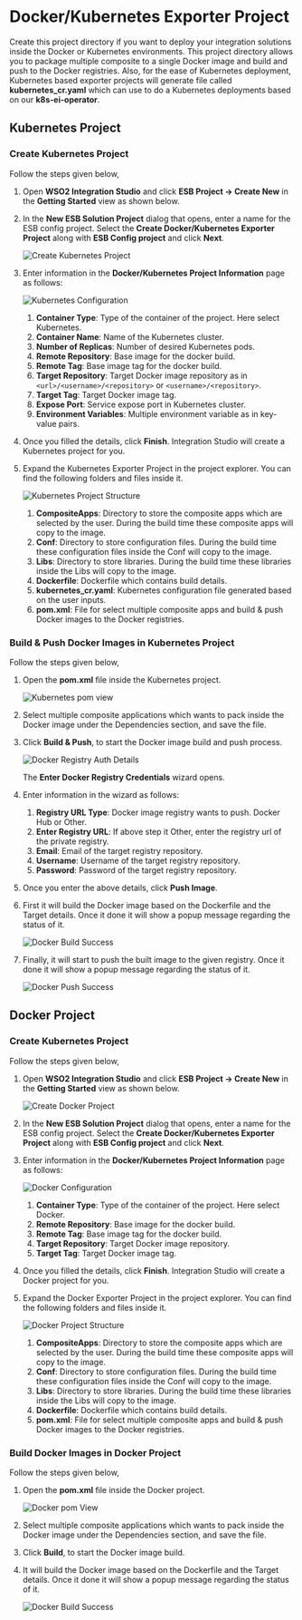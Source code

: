 # Docker/Kubernetes Exporter Project

Create this project directory if you want to deploy your integration solutions inside the Docker or Kubernetes environments.
This project directory allows you to package multiple composite to a single Docker image and build and push to the Docker registries.
Also, for the ease of Kubernetes deployment, Kubernetes based exporter projects will generate file called **kubernetes_cr.yaml** which can use to do a Kubernetes deployments based on our **k8s-ei-operator**.

## Kubernetes Project

### Create Kubernetes Project
Follow the steps given below,

1.  Open **WSO2 Integration Studio** and click **ESB Project → Create New** in the **Getting Started** view as shown below.

2.  In the **New ESB Solution Project** dialog that opens, enter a name for the ESB config project. Select the **Create Docker/Kubernetes Exporter Project** along with **ESB Config project** and click **Next**.

    ![Create Kubernetes Project](../../assets/img/create_project/docker_k8s_project/create-container-project.png)

3.  Enter information in the **Docker/Kubernetes Project Information** page as follows:

    ![Kubernetes Configuration](../../assets/img/create_project/docker_k8s_project/k8s-details.png)

    1.  **Container Type**: Type of the container of the project. Here select Kubernetes.
    2.  **Container Name**: Name of the Kubernetes cluster.
    3.  **Number of Replicas**: Number of desired Kubernetes pods.
    4.  **Remote Repository**:  Base image for the docker build.
    5.  **Remote Tag**: Base image tag for the docker build.
    6.  **Target Repository**:  Target Docker image repository as in `<url>/<username>/<repository>` or `<username>/<repository>`.
    7.  **Target Tag**: Target Docker image tag.
    8.  **Expose Port**:    Service expose port in Kubernetes cluster.
    9.  **Environment Variables**:   Multiple environment variable as in key-value pairs.
    
4.  Once you filled the details, click **Finish**. Integration Studio will create a Kubernetes project for you.

5.  Expand the Kubernetes Exporter Project in the project explorer. You can find the following folders and files inside it.

    ![Kubernetes Project Structure](../../assets/img/create_project/docker_k8s_project/k8s-project.png)
    
    1.  **CompositeApps**:  Directory to store the composite apps which are selected by the user. During the build time these composite apps will copy to the image.
    2.  **Conf**: Directory to store configuration files. During the build time these configuration files inside the Conf will copy to the image.   
    3.  **Libs**: Directory to store libraries. During the build time these libraries inside the Libs will copy to the image.
    4.  **Dockerfile**: Dockerfile which contains build details.
    5.  **kubernetes_cr.yaml**: Kubernetes configuration file generated based on the user inputs.
    6.  **pom.xml**:    File for select multiple composite apps and build & push Docker images to the Docker registries.
       
### Build & Push Docker Images in Kubernetes Project

Follow the steps given below,

1.  Open the **pom.xml** file inside the Kubernetes project.

    ![Kubernetes pom view](../../assets/img/create_project/docker_k8s_project/k8s-pom.png)
    
2.  Select multiple composite applications which wants to pack inside the Docker image under the Dependencies section, and save the file.
3.  Click **Build & Push**, to start the Docker image build and push process.

    ![Docker Registry Auth Details](../../assets/img/create_project/docker_k8s_project/k8s-auth.png)

    The **Enter Docker Registry Credentials** wizard opens.
    
4.  Enter information in the wizard as follows:
    
    1.  **Registry URL Type**:  Docker image registry wants to push. Docker Hub or Other.
    2.  **Enter Registry URL**: If above step it Other, enter the registry url of the private registry.
    3.  **Email**:  Email of the target registry repository.
    4.  **Username**:   Username of the target registry repository.
    5.  **Password**:   Password of the target registry repository.
    
5.  Once you enter the above details, click **Push Image**.

6.  First it will build the Docker image based on the Dockerfile and the Target details. Once it done it will show a popup message regarding the status of it.

    ![Docker Build Success](../../assets/img/create_project/docker_k8s_project/build.png)

7.  Finally, it will start to push the built image to the given registry. Once it done it will show a popup message regarding the status of it.

    ![Docker Push Success](../../assets/img/create_project/docker_k8s_project/push.png)

## Docker Project
    
### Create Kubernetes Project
Follow the steps given below,   

1.  Open **WSO2 Integration Studio** and click **ESB Project → Create New** in the **Getting Started** view as shown below.
    
    ![Create Docker Project](../../assets/img/create_project/docker_k8s_project/create-docker.png)
    
2.  In the **New ESB Solution Project** dialog that opens, enter a name for the ESB config project. Select the **Create Docker/Kubernetes Exporter Project** along with **ESB Config project** and click **Next**.

3.  Enter information in the **Docker/Kubernetes Project Information** page as follows:

    ![Docker Configuration](../../assets/img/create_project/docker_k8s_project/docker-details.png)

    1.  **Container Type**: Type of the container of the project. Here select Docker.
    2.  **Remote Repository**:  Base image for the docker build.
    3.  **Remote Tag**: Base image tag for the docker build.
    4.  **Target Repository**:  Target Docker image repository.
    5.  **Target Tag**: Target Docker image tag.
    
4.  Once you filled the details, click **Finish**. Integration Studio will create a Docker project for you.

5.  Expand the Docker Exporter Project in the project explorer. You can find the following folders and files inside it.

    ![Docker Project Structure](../../assets/img/create_project/docker_k8s_project/docker-project.png)
    
    1.  **CompositeApps**:  Directory to store the composite apps which are selected by the user. During the build time these composite apps will copy to the image.
    2.  **Conf**:   Directory to store configuration files. During the build time these configuration files inside the Conf will copy to the image.   
    3.  **Libs**:   Directory to store libraries. During the build time these libraries inside the Libs will copy to the image.
    4.  **Dockerfile**: Dockerfile which contains build details.
    6.  **pom.xml**:    File for select multiple composite apps and build & push Docker images to the Docker registries.   
    
### Build Docker Images in Docker Project

Follow the steps given below,

1.  Open the **pom.xml** file inside the Docker project.

    ![Docker pom View](../../assets/img/create_project/docker_k8s_project/docker-pom.png)
    
2.  Select multiple composite applications which wants to pack inside the Docker image under the Dependencies section, and save the file.
3.  Click **Build**, to start the Docker image build.
4.  It will build the Docker image based on the Dockerfile and the Target details. Once it done it will show a popup message regarding the status of it. 

    ![Docker Build Success](../../assets/img/create_project/docker_k8s_project/build.png)